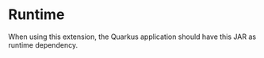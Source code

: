 # Runtime

When using this extension, the Quarkus application should have this JAR as runtime dependency. 